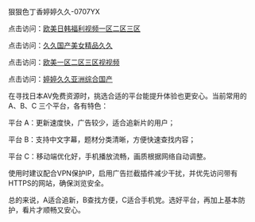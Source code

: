 
狠狠色丁香婷婷久久-0707YX

点击访问：<a href="https://rtj-3zo.pages.dev/">欧美日韩福利视频一区二区三区</a>

点击访问：<a href="https://tfda.pages.dev/">久久国产美女精品久久</a>

点击访问：<a href="https://gsd-agv.pages.dev/">欧美一区二区三区视视频</a>

点击访问：<a href="https://vassv.pages.dev/">婷婷久久亚洲综合国产</a>


在寻找日本AV免费资源时，挑选合适的平台能提升体验也更安心。当前常用的 A、B、C 三个平台，各有特色：

平台 A：更新速度快，广告较少，适合追新片的用户；

平台 B：支持中文字幕，题材分类清晰，方便快速查找内容；

平台 C：移动端优化好，手机播放流畅，画质根据网络自动调整。

使用时建议配合VPN保护IP，启用广告拦截插件减少干扰，并优先访问带有HTTPS的网站，确保浏览安全。

总的来说，A适合追新，B查找方便，C适合手机党。选好平台，再加上基本防护，看片才顺畅又安心。

<span style="display:none;">[Canonical link](https://github.com/mot20250707/so6 ）</span>
